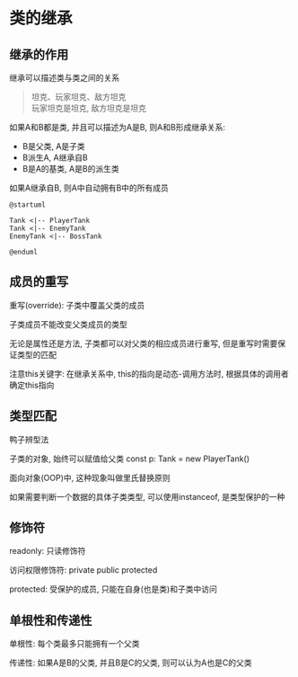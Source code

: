 # 类的继承

## 继承的作用

继承可以描述类与类之间的关系

> 坦克、玩家坦克、敌方坦克  
> 玩家坦克是坦克, 敌方坦克是坦克

如果A和B都是类, 并且可以描述为A是B, 则A和B形成继承关系:

- B是父类, A是子类
- B派生A, A继承自B
- B是A的基类, A是B的派生类

如果A继承自B, 则A中自动拥有B中的所有成员

```punl
@startuml

Tank <|-- PlayerTank
Tank <|-- EnemyTank
EnemyTank <|-- BossTank

@enduml
```


## 成员的重写

重写(override): 子类中覆盖父类的成员

子类成员不能改变父类成员的类型

无论是属性还是方法, 子类都可以对父类的相应成员进行重写, 但是重写时需要保证类型的匹配

注意this关键字: 在继承关系中, this的指向是动态-调用方法时, 根据具体的调用者确定this指向


## 类型匹配

鸭子辨型法

子类的对象, 始终可以赋值给父类 const p: Tank = new PlayerTank()

面向对象(OOP)中, 这种现象叫做里氏替换原则

如果需要判断一个数据的具体子类类型, 可以使用instanceof, 是类型保护的一种


## 修饰符

readonly: 只读修饰符

访问权限修饰符: private public protected

protected: 受保护的成员, 只能在自身(也是类)和子类中访问



## 单根性和传递性

单根性: 每个类最多只能拥有一个父类

传递性: 如果A是B的父类, 并且B是C的父类, 则可以认为A也是C的父类